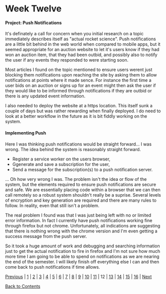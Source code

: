 # Week Twelve

#### Project: Push Notifications

It's definately a call for concern when you initial research on a topic immediately describes itself as "actual rocket science". Push notifications are a little bit behind in the web world when compared to mobile apps, but it seemed appropriate for an auction website to let it's users know if they had won an auction item, that they had been outbid, and possibly also to notify the user if any events they responded to were starting soon.

Most articles I found on the topic mentioned to ensure users werent just blocking them notifications upon reaching the site by asking them to allow notifications at points where it made sence. For instance the first time a user bids on an auction or signs up for an event might then ask the user if they would like to be informed through notifications if they are outbid or there is any updated event information.

I also needed to deploy the website at a https location. This itself sunk a couple of days but was rather rewarding when finally deployed. I do need to look at a better workflow in the future as it is  bit fiddly working on the system. 

#### Implementing Push

Here I was thinking push notifications would be straight forward... I was wrong. The idea behind the system is reasonably straight forward.
* Register a service worker on the users browser,
* Ggenerate and save a subscription for the user,
* Send a message for the subscription(s) to a push notification server. 

... Oh how very wrong I was. The problem isn't the idea or flow of the system, but the elements required to ensure push notifications are secure and safe. We are essentially placing code within a browser that we can then call remotely so a robust system shouldn't really be a suprise. Several levels of encryption and key generation are required and there are many rules to follow. In reality, even that still isn't a problem.

The real problem I found was that I was just being left with no or limited error information. In fact I currently have push notifications working fine through firefox but not chrome. Unfortunately, all indications are suggesting that there is nothing wrong with the chrome version and I'm even getting a success message from the push server. 

So it took a huge amount of work and debugging and searching information just to get the actual notification to fire in firefox and I'm not sure how much more time I am going to be able to spend on notifications as we are nearing the end of the semester. I will likely finish off everything else I can and then come back to push notifications if time allows.



[Previous](https://github.com/Jason-MacDonald/WEB701-Journal/blob/master/week-eleven.md) |
[1](https://github.com/Jason-MacDonald/WEB701-Journal/blob/master/week-one.md) |
[2](https://github.com/Jason-MacDonald/WEB701-Journal/blob/master/week-two.md) |
[3](https://github.com/Jason-MacDonald/WEB701-Journal/blob/master/week-three.md) |
[4](https://github.com/Jason-MacDonald/WEB701-Journal/blob/master/week-four.md) |
[5](https://github.com/Jason-MacDonald/WEB701-Journal/blob/master/week-five.md) |
[6](https://github.com/Jason-MacDonald/WEB701-Journal/blob/master/week-six.md) |
[7](https://github.com/Jason-MacDonald/WEB701-Journal/blob/master/week-seven.md) |
[8](https://github.com/Jason-MacDonald/WEB701-Journal/blob/master/week-eight.md) |
[9](https://github.com/Jason-MacDonald/WEB701-Journal/blob/master/week-nine.md) |
[10](https://github.com/Jason-MacDonald/WEB701-Journal/blob/master/week-ten.md) |
[11](https://github.com/Jason-MacDonald/WEB701-Journal/blob/master/week-eleven.md) |
12 |
[13](https://github.com/Jason-MacDonald/WEB701-Journal/blob/master/week-thirteen.md) |
[14](https://github.com/Jason-MacDonald/WEB701-Journal/blob/master/week-fourteen.md) |
[15](https://github.com/Jason-MacDonald/WEB701-Journal/blob/master/week-fifteen.md) |
[16](https://github.com/Jason-MacDonald/WEB701-Journal/blob/master/week-sixteen.md) |
[Next](https://github.com/Jason-MacDonald/WEB701-Journal/blob/master/week-thirteen.md)

[Back to Contents](https://github.com/Jason-MacDonald/WEB701-Journal/blob/master/contents.md)
